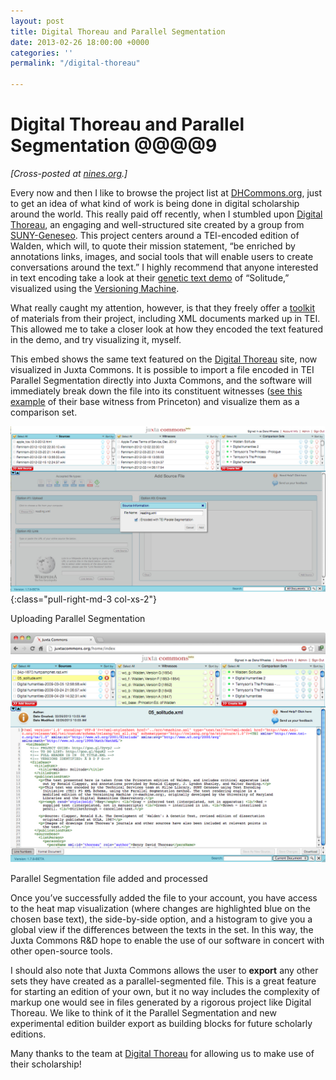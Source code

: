 ```yaml
---
layout: post
title: Digital Thoreau and Parallel Segmentation
date: 2013-02-26 18:00:00 +0000
categories: ''
permalink: "/digital-thoreau"

---
```

# Digital Thoreau and Parallel Segmentation @@@@9

_\[Cross-posted at_ [_nines.org_](http://www.nines.org/news/?p=10115)_.\]_

Every now and then I like to browse the project list at [DHCommons.org](http://dhcommons.org/), just to get an idea of what kind of work is being done in digital scholarship around the world. This really paid off recently, when I stumbled upon [Digital Thoreau](http://www.digitalthoreau.org/), an engaging and well-structured site created by a group from [SUNY-Geneseo](http://www.geneseo.edu/). This project centers around a TEI-encoded edition of Walden, which will, to quote their mission statement, “be enriched by annotations links, images, and social tools that will enable users to create conversations around the text.” I highly recommend that anyone interested in text encoding take a look at their [genetic text demo](http://digitalthoreau.org/walden/solitude/text/05_solitude.xml) of “Solitude,” visualized using the [Versioning Machine](http://v-machine.org/).

What really caught my attention, however, is that they freely offer a [toolkit](https://docs.google.com/document/d/1V6LumIYOdw4dkEAOVJtCLmHspgAQENDSv5N3l7OV9nU/edit) of materials from their project, including XML documents marked up in TEI. This allowed me to take a closer look at how they encoded the text featured in the demo, and try visualizing it, myself.

This embed shows the same text featured on the [Digital Thoreau](http://digitalthoreau.org/walden/solitude/text/05_solitude.xml) site, now visualized in Juxta Commons. It is possible to import a file encoded in TEI Parallel Segmentation directly into Juxta Commons, and the software will immediately break down the file into its constituent witnesses ([see this example](http://juxtacommons.org/shares/azsJ6W) of their base witness from Princeton) and visualize them as a comparison set.

[![upload screen](/wp-content/uploads/2013/02/upload_par_seg.jpg "Uploading Parallel Segmentation")](http://dev-juxtasoftware.pantheonsite.io/wp-content/uploads/2013/02/upload_par_seg.jpg){:class="pull-right-md-3 col-xs-2"} 

Uploading Parallel Segmentation

![par_seg.loaded](/wp-content/uploads/2013/02/par_seg.loaded.jpg "Parallel Segmentation successfully added")

Parallel Segmentation file added and processed

Once you’ve successfully added the file to your account, you have access to the heat map visualization (where changes are highlighted blue on the chosen base text), the side-by-side option, and a histogram to give you a global view if the differences between the texts in the set. In this way, the Juxta Commons R&D hope to enable the use of our software in concert with other open-source tools.

I should also note that Juxta Commons allows the user to **export** any other sets they have created as a parallel-segmented file. This is a great feature for starting an edition of your own, but it no way includes the complexity of markup one would see in files generated by a rigorous project like Digital Thoreau. We like to think of it the Parallel Segmentation and new experimental edition builder export as building blocks for future scholarly editions.

Many thanks to the team at [Digital Thoreau](http://www.digitalthoreau.org/) for allowing us to make use of their scholarship!